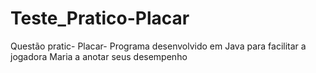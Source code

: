 # Teste_Pratico-Placar
Questão pratic- Placar- Programa desenvolvido em Java para facilitar a jogadora Maria a anotar seus desempenho
